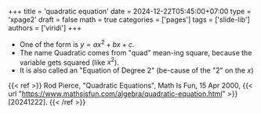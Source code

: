 +++
title = 'quadratic equation'
date = 2024-12-22T05:45:00+07:00
type = 'xpage2'
draft = false
math = true
categories = ['pages']
tags = ['slide-lib']
authors = ['viridi']
+++
<!--more-->

+ One of the form is $y = ax^2 + bx + c$.
+ The name Quadratic comes from "quad" mean-ing square, because the variable gets squared (like $x^2$).
+ It is also called an "Equation of Degree 2" (be-cause of the "2" on the $x$)

{{< ref >}}
Rod Pierce, "Quadratic Equations", Math Is Fun, 15 Apr 2000, {{< url "https://www.mathsisfun.com/algebra/quadratic-equation.html" >}} [20241222].
{{< /ref >}}
